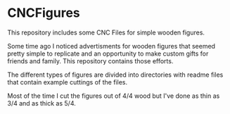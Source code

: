 # CNCFigures
This repository includes some CNC Files for simple wooden figures.

Some time ago I noticed advertisments for wooden figures that seemed pretty simple to replicate and an opportunity to make custom gifts for friends and family.  This repository contains those efforts.  

The different types of figures are divided into directories with readme files that contain example cuttings of the files.

Most of the time I cut the figures out of 4/4 wood but I've done as thin as 3/4 and as thick as 5/4. 
